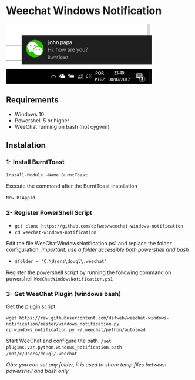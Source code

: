 # Weechat Windows Notification

![Emoji](print.png)

## Requirements
* Windows 10
* Powershell 5 or higher
* WeeChat running on bash (not cygwin)

## Instalation 
### 1- Install BurntToast

`Install-Module -Name BurntToast`

Execute the command after the BurntToast installation

`New-BTAppId`

### 2- Register PowerShell Script
- `git clone https://github.com/dzfweb/weechat-windows-notification`
- `cd weechat-windows-notification`

Edit the file WeeChatWindowsNotification.ps1 and replace the folder configuration. 
*Important: use a folder accessible both powershell and bash* 
- `$folder = 'C:\Users\dougl\.weechat'`

Register the powershell script by running the following command on powershell `WeeChatWindowsNotification.ps1`

### 3- Get WeeChat Plugin (windows bash)
Get the plugin script
```
wget https://raw.githubusercontent.com/dzfweb/weechat-windows-notification/master/windows_notification.py
cp windows_notification.py ~/.weechat/python/autoload
``` 
Start WeeChat and configure the path.
`/set plugins.var.python.windows_notification.path /mnt/c/Users/dougl/.weechat`

*Obs: you can set any folder, it is used to share temp files between powershell and bash only*